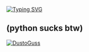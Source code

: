 [![Typing SVG](https://readme-typing-svg.demolab.com?font=Fira+Code&pause=1000&color=8000F7&random=true&width=435&lines=Hello+there!+%3AD)](https://git.io/typing-svg)

(python sucks btw)
------------------
[![DustoGuss](https://github-readme-stats.vercel.app/api/top-langs/?username=DustoGuss&layout=donut-vertical)](https://github.com/anuraghazra/github-readme-stats)
<!---
DustoGuss/DustoGuss is a ✨ special ✨ repository because its `README.md` (this file) appears on your GitHub profile.
You can click the Preview link to take a look at your changes.
--->
